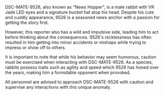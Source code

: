 DSC-MATE-9526, also known as "News Hopper", is a male rabbit with VR Jade LED eyes and a signature bucket hat atop his head. Despite his cute and cuddly appearance, 9526 is a seasoned news anchor with a passion for getting the story first.

However, this reporter also has a wild and impulsive side, leading him to act before thinking about the consequences. 9526's recklessness has often resulted in him getting into minor accidents or mishaps while trying to impress or show off to others.

It is important to note that while his behavior may seem humorous, caution must be exercised when interacting with DSC-MATE-9526. As a species, rabbits possess traits such as agility and speed which 9526 has honed over the years, making him a formidable opponent when provoked.

All personnel are advised to approach DSC-MATE-9526 with caution and supervise any interactions with this unique anomaly.